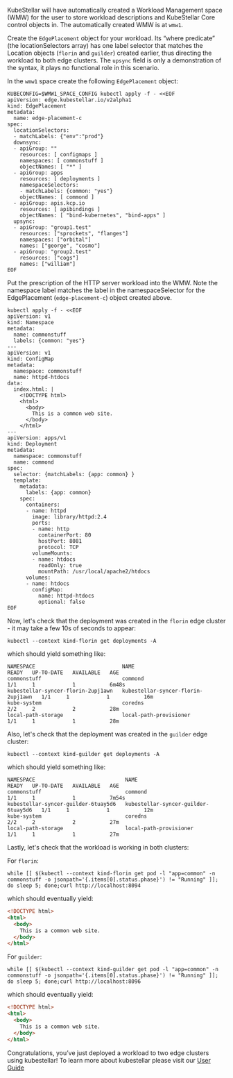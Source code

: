 <!--quickstart-2-apache-example-deployment-d-create-and-deploy-apache-into-clusters-start-->
KubeStellar will have automatically created a Workload Management
space (WMW) for the user to store workload descriptions and KubeStellar Core
control objects in. The automatically created WMW is at `wmw1`.

Create the `EdgePlacement` object for your workload. Its “where predicate” (the locationSelectors array) has one label selector that matches the Location objects (`florin` and `guilder`) created earlier, thus directing the workload to both edge clusters. The `upsync` field is only a demonstration of the syntax, it plays no functional role in this scenario.

In the `wmw1` space create the following `EdgePlacement` object: 
  
```shell
KUBECONFIG=$WMW1_SPACE_CONFIG kubectl apply -f - <<EOF
apiVersion: edge.kubestellar.io/v2alpha1
kind: EdgePlacement
metadata:
  name: edge-placement-c
spec:
  locationSelectors:
  - matchLabels: {"env":"prod"}
  downsync:
  - apiGroup: ""
    resources: [ configmaps ]
    namespaces: [ commonstuff ]
    objectNames: [ "*" ]
  - apiGroup: apps
    resources: [ deployments ]
    namespaceSelectors:
    - matchLabels: {common: "yes"}
    objectNames: [ commond ]
  - apiGroup: apis.kcp.io
    resources: [ apibindings ]
    objectNames: [ "bind-kubernetes", "bind-apps" ]
  upsync:
  - apiGroup: "group1.test"
    resources: ["sprockets", "flanges"]
    namespaces: ["orbital"]
    names: ["george", "cosmo"]
  - apiGroup: "group2.test"
    resources: ["cogs"]
    names: ["william"]
EOF
```

Put the prescription of the HTTP server workload into the WMW. Note the namespace label matches the label in the namespaceSelector for the EdgePlacement (`edge-placement-c`) object created above. 


```shell
kubectl apply -f - <<EOF
apiVersion: v1
kind: Namespace
metadata:
  name: commonstuff
  labels: {common: "yes"}
---
apiVersion: v1
kind: ConfigMap
metadata:
  namespace: commonstuff
  name: httpd-htdocs
data:
  index.html: |
    <!DOCTYPE html>
    <html>
      <body>
        This is a common web site.
      </body>
    </html>
---
apiVersion: apps/v1
kind: Deployment
metadata:
  namespace: commonstuff
  name: commond
spec:
  selector: {matchLabels: {app: common} }
  template:
    metadata:
      labels: {app: common}
    spec:
      containers:
      - name: httpd
        image: library/httpd:2.4
        ports:
        - name: http
          containerPort: 80
          hostPort: 8081
          protocol: TCP
        volumeMounts:
        - name: htdocs
          readOnly: true
          mountPath: /usr/local/apache2/htdocs
      volumes:
      - name: htdocs
        configMap:
          name: httpd-htdocs
          optional: false
EOF
```

Now, let's check that the deployment was created in the `florin` edge cluster - it may take a few 10s of seconds to appear:

```shell
kubectl --context kind-florin get deployments -A
```

which should yield something like:

``` { .sh .no-copy }
NAMESPACE                            NAME                                 READY   UP-TO-DATE   AVAILABLE   AGE
commonstuff                          commond                              1/1     1            1           6m48s
kubestellar-syncer-florin-2upj1awn   kubestellar-syncer-florin-2upj1awn   1/1     1            1           16m
kube-system                          coredns                              2/2     2            2           28m
local-path-storage                   local-path-provisioner               1/1     1            1           28m
```

Also, let's check that the deployment was created in the `guilder` edge cluster:

```shell
kubectl --context kind-guilder get deployments -A
```

which should yield something like:

``` { .sh .no-copy }
NAMESPACE                             NAME                                  READY   UP-TO-DATE   AVAILABLE   AGE
commonstuff                           commond                               1/1     1            1           7m54s
kubestellar-syncer-guilder-6tuay5d6   kubestellar-syncer-guilder-6tuay5d6   1/1     1            1           12m
kube-system                           coredns                               2/2     2            2           27m
local-path-storage                    local-path-provisioner                1/1     1            1           27m
```

Lastly, let's check that the workload is working in both clusters:

For `florin`:

```shell
while [[ $(kubectl --context kind-florin get pod -l "app=common" -n commonstuff -o jsonpath='{.items[0].status.phase}') != "Running" ]]; do sleep 5; done;curl http://localhost:8094
```

which should eventually yield:

```html
<!DOCTYPE html>
<html>
  <body>
    This is a common web site.
  </body>
</html>
```

For `guilder`:

```shell
while [[ $(kubectl --context kind-guilder get pod -l "app=common" -n commonstuff -o jsonpath='{.items[0].status.phase}') != "Running" ]]; do sleep 5; done;curl http://localhost:8096
```
which should eventually yield:

```html
<!DOCTYPE html>
<html>
  <body>
    This is a common web site.
  </body>
</html>
```


Congratulations, you’ve just deployed a workload to two edge clusters using kubestellar! To learn more about kubestellar please visit our [User Guide](../../user-guide)
<!--quickstart-2-apache-example-deployment-d-create-and-deploy-apache-into-clusters-end-->
